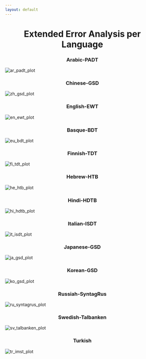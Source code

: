 ```yaml
---
layout: default
---
```


<h1><center>Extended Error Analysis per Language</center></h1>

<h3><center>Arabic-PADT</center></h3>

![ar_padt_plot](imgs/ar_padt_plot.png)

<h3><center>Chinese-GSD</center></h3>

![zh_gsd_plot](imgs/zh_gsd_plot.png)

<h3><center>English-EWT</center></h3>

![en_ewt_plot](imgs/en_ewt_plot.png)

<h3><center>Basque-BDT</center></h3>

![eu_bdt_plot](imgs/eu_bdt_plot.png)

<h3><center>Finnish-TDT</center></h3>

![fi_tdt_plot](imgs/fi_tdt_plot.png)

<h3><center>Hebrew-HTB</center></h3>

![he_htb_plot](imgs/he_htb_plot.png)

<h3><center>Hindi-HDTB</center></h3>

![hi_hdtb_plot](imgs/hi_hdtb_plot.png)

<h3><center>Italian-ISDT</center></h3>

![it_isdt_plot](imgs/it_isdt_plot.png)

<h3><center>Japanese-GSD</center></h3>

![ja_gsd_plot](imgs/ja_gsd_plot.png)

<h3><center>Korean-GSD</center></h3>

![ko_gsd_plot](imgs/ko_gsd_plot.png)

<h3><center>Russiah-SyntagRus</center></h3>

![ru_syntagrus_plot](imgs/ru_syntagrus_plot.png)

<h3><center>Swedish-Talbanken</center></h3>

![sv_talbanken_plot](imgs/sv_talbanken_plot.png)

<h3><center>Turkish</center></h3>

![tr_imst_plot](imgs/tr_imst_plot.png)
